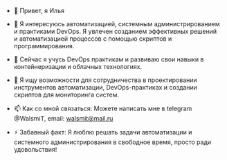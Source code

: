 - 👋 Привет, я Илья

- 👀 Я интересуюсь автоматизацией, системным администрированием и практиками DevOps. Я увлечен созданием эффективных решений и автоматизацией процессов с помощью скриптов и программирования.

- 🌱 Сейчас я учусь DevOps практикам и развиваю свои навыки в контейнеризации и облачных технологиях.

- 💞️ Я ищу возможности для сотрудничества в проектировании инструментов автоматизации, DevOps-практиках и создании скриптов для мониторинга систем.

- 📫 Как со мной связаться: Можете написать мне в telegram @WalsmiT, email: walsmit@mail.ru

- ⚡ Забавный факт: Я люблю решать задачи автоматизации и системного администрирования в свободное время, просто ради удовольствия!
<!---
BobretsovIM/BobretsovIM is a ✨ special ✨ repository because its `README.md` (this file) appears on your GitHub profile.
You can click the Preview link to take a look at your changes.
--->
